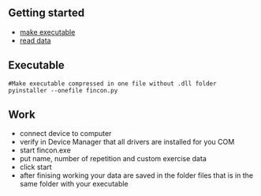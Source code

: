 ## Getting started
- [make executable](#executable)
- [read data](#work)

## Executable
```
#Make executable compressed in one file without .dll folder
pyinstaller --onefile fincon.py
```

## Work
- connect device to computer
- verify in Device Manager that all drivers are installed for you COM
- start fincon.exe
- put name, number of repetition and custom exercise data
- click start
- after finising working your data are saved in the folder files that is in the same folder with your executable
